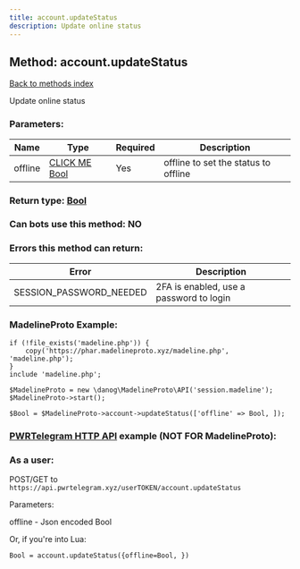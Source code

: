 ```yaml
---
title: account.updateStatus
description: Update online status
---
```

## Method: account.updateStatus  
[Back to methods index](index.md)


Update online status

### Parameters:

| Name     |    Type       | Required | Description |
|----------|---------------|----------|-------------|
|offline|[CLICK ME Bool](../types/Bool.md) | Yes|offline to set the status to offline|


### Return type: [Bool](../types/Bool.md)

### Can bots use this method: **NO**


### Errors this method can return:

| Error    | Description   |
|----------|---------------|
|SESSION_PASSWORD_NEEDED|2FA is enabled, use a password to login|


### MadelineProto Example:


```
if (!file_exists('madeline.php')) {
    copy('https://phar.madelineproto.xyz/madeline.php', 'madeline.php');
}
include 'madeline.php';

$MadelineProto = new \danog\MadelineProto\API('session.madeline');
$MadelineProto->start();

$Bool = $MadelineProto->account->updateStatus(['offline' => Bool, ]);
```

### [PWRTelegram HTTP API](https://pwrtelegram.xyz) example (NOT FOR MadelineProto):



### As a user:

POST/GET to `https://api.pwrtelegram.xyz/userTOKEN/account.updateStatus`

Parameters:

offline - Json encoded Bool




Or, if you're into Lua:

```
Bool = account.updateStatus({offline=Bool, })
```


